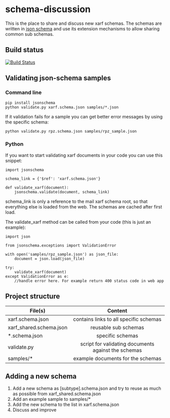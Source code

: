 # schema-discussion
This is the place to share and discuss new xarf schemas.
The schemas are written in [json schema](http://json-schema.org/) and use its extension mechanisms to allow sharing common sub schemas.

## Build status
[![Build Status](https://travis-ci.org/xarf/schema-discussion.svg?branch=master)](https://travis-ci.org/xarf/schema-discussion)

## Validating json-schema samples

### Command line

```
pip install jsonschema
python validate.py xarf.schema.json samples/*.json
```		

If it validation fails for a sample you can get better error messages by using the specific schema:

```
python validate.py rpz.schema.json samples/rpz_sample.json
```

### Python

If you want to start validating xarf documents in your code you can use this snippet:

```
import jsonschema

schema_link = {'$ref': 'xarf.schema.json'}

def validate_xarf(document):
    jsonschema.validate(document, schema_link)
```

schema_link is only a reference to the mail xarf schema root, so that everything else is loaded from the web. The schemas are cached after first load.

The validate_xarf method can be called from your code (this is just an example):

```
import json

from jsonschema.exceptions import ValidationError

with open('samples/rpz_sample.json') as json_file:
    document = json.load(json_file)
    
try:
    validate_xarf(document)
except ValidationError as e:
    //handle error here. For example return 400 status code in web app
```

## Project structure

| File(s)                 | Content                                             |
| ----------------------- |:---------------------------------------------------:|
| xarf.schema.json        | contains links to all specific schemas              |
| xarf_shared.schema.json | reusable sub schemas                                |
| *.schema.json           | specific schemas                                    |
| validate.py             | script for validating documents against the schemas |
| samples/*               | example documents for the schemas                   |

## Adding a new schema

1. Add a new schema as [subtype].schema.json and try to reuse as much as possible from xarf_shared.schema.json
2. Add an example sample to samples/*
3. Add the new schema to the list in xarf.schema.json
4. Discuss and improve
